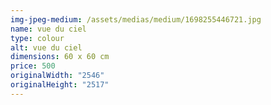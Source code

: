 ```yaml
---
img-jpeg-medium: /assets/medias/medium/1698255446721.jpg
name: vue du ciel
type: colour
alt: vue du ciel
dimensions: 60 x 60 cm
price: 500
originalWidth: "2546"
originalHeight: "2517"
---
```

